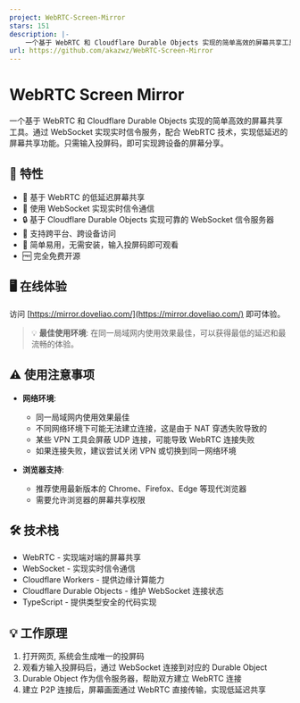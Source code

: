 ```yaml
---
project: WebRTC-Screen-Mirror
stars: 151
description: |-
    一个基于 WebRTC 和 Cloudflare Durable Objects 实现的简单高效的屏幕共享工具。通过 WebSocket 实现实时信令服务，配合 WebRTC 技术，实现低延迟的屏幕共享功能。只需输入投屏码，即可实现跨设备的屏幕分享。
url: https://github.com/akazwz/WebRTC-Screen-Mirror
---
```


# WebRTC Screen Mirror

一个基于 WebRTC 和 Cloudflare Durable Objects 实现的简单高效的屏幕共享工具。通过 WebSocket 实现实时信令服务，配合 WebRTC 技术，实现低延迟的屏幕共享功能。只需输入投屏码，即可实现跨设备的屏幕分享。

## 🌟 特性

- 🚀 基于 WebRTC 的低延迟屏幕共享
- 🔌 使用 WebSocket 实现实时信令通信
- 🔒 基于 Cloudflare Durable Objects 实现可靠的 WebSocket 信令服务器
- 📱 支持跨平台、跨设备访问
- 🎯 简单易用，无需安装，输入投屏码即可观看
- 🆓 完全免费开源

## 🖥️ 在线体验

访问 [https://mirror.doveliao.com/](https://mirror.doveliao.com/) 即可体验。

> 💡 **最佳使用环境**: 在同一局域网内使用效果最佳，可以获得最低的延迟和最流畅的体验。

## ⚠️ 使用注意事项

- **网络环境**: 
  - 同一局域网内使用效果最佳
  - 不同网络环境下可能无法建立连接，这是由于 NAT 穿透失败导致的
  - 某些 VPN 工具会屏蔽 UDP 连接，可能导致 WebRTC 连接失败
  - 如果连接失败，建议尝试关闭 VPN 或切换到同一网络环境

- **浏览器支持**:
  - 推荐使用最新版本的 Chrome、Firefox、Edge 等现代浏览器
  - 需要允许浏览器的屏幕共享权限

## 🛠️ 技术栈

- WebRTC - 实现端对端的屏幕共享
- WebSocket - 实现实时信令通信
- Cloudflare Workers - 提供边缘计算能力
- Cloudflare Durable Objects - 维护 WebSocket 连接状态
- TypeScript - 提供类型安全的代码实现

## 💡 工作原理

1. 打开网页, 系统会生成唯一的投屏码
2. 观看方输入投屏码后，通过 WebSocket 连接到对应的 Durable Object
3. Durable Object 作为信令服务器，帮助双方建立 WebRTC 连接
4. 建立 P2P 连接后，屏幕画面通过 WebRTC 直接传输，实现低延迟共享

